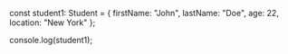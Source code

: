 const student1: Student = {
  firstName: "John",
  lastName: "Doe",
  age: 22,
  location: "New York"
};

console.log(student1);
